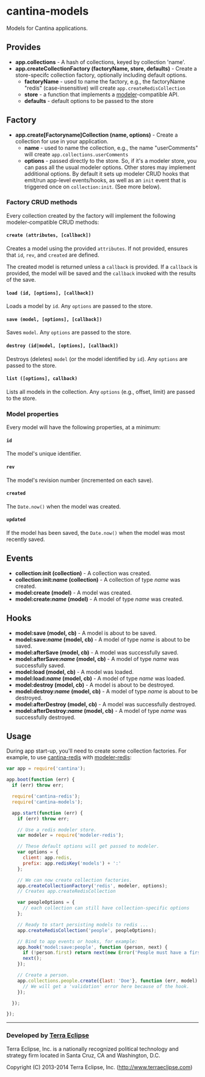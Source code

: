 cantina-models
==============

Models for Cantina applications.

Provides
--------

- **app.collections** - A hash of collections, keyed by collection 'name'.
- **app.createCollectionFactory (factoryName, store, defaults)** - Create a
store-specifc collection factory, optionally including default options.
  - **factoryName** - used to name the factory, e.g., the factoryName "redis"
(case-insensitive) will create `app.createRedisCollection`
  - **store** - a function that implements a
[modeler](https://github.com/carlos8f/modeler)-compatible API.
  - **defaults** - default options to be passed to the store

Factory
-------
- **app.create[Factoryname]Collection (name, options)** - Create a
collection for use in your application.
  - **name** - used to name the collection, e.g., the name "userComments" will
create `app.collections.userComments`
  - **options** - passed directly to the store. So, if it's a modeler store, you
can pass all the usual modeler options. Other stores may implement additional
options. By default it sets up modeler CRUD hooks that emit/run app-level
events/hooks, as well as an `init` event that is triggered once on
`collection:init`. (See more below).

### Factory CRUD methods

Every collection created by the factory will implement the following modeler-compatible CRUD methods:

#### `create (attributes, [callback])`

Creates a model using the provided `attributes`. If not provided, ensures that
`id`, `rev`, and `created` are defined.

The created model is returned unless a `callback` is provided. If a `callback` is
provided, the model will be saved and the `callback` invoked with the results of
the save.

#### `load (id, [options], [callback])`

Loads a model by `id`. Any `options` are passed to the store.

#### `save (model, [options], [callback])`

Saves `model`. Any `options` are passed to the store.

#### `destroy (id|model, [options], [callback])`

Destroys (deletes) `model` (or the model identified by `id`). Any `options` are
passed to the store.

#### `list ([options], callback)`

Lists all models in the collection. Any `options` (e.g., offset, limit) are
passed to the store.

### Model properties

Every model will have the following properties, at a minimum:

#### `id`

The model's unique identifier.

#### `rev`

The model's revision number (incremented on each save).

#### `created`

The `Date.now()` when the model was created.

#### `updated`

If the model has been saved, the `Date.now()` when the model was most recently
saved.

Events
------

- **collection:init (collection)** - A collection was created.
- **collection:init:_name_ (collection)** - A collection of type _name_ was created.
- **model:create (model)** - A model was created.
- **model:create:_name_ (model)** - A model of type _name_ was created.

Hooks
-----

- **model:save (model, cb)** - A model is about to be saved.
- **model:save:_name_ (model, cb)** - A model of type _name_ is about to be saved.
- **model:afterSave (model, cb)** - A model was successfully saved.
- **model:afterSave:_name_ (model, cb)** - A model of type _name_ was successfully saved.
- **model:load (model, cb)** - A model was loaded.
- **model:load:_name_ (model, cb)** - A model of type _name_ was loaded.
- **model:destroy (model, cb)** - A model is about to be destroyed.
- **model:destroy:_name_ (model, cb)** - A model of type _name_ is about to be destroyed.
- **model:afterDestroy (model, cb)** - A model was successfully destroyed.
- **model:afterDestroy:_name_ (model, cb)** - A model of type _name_ was successfully destroyed.

Usage
-----

During app start-up, you'll need to create some collection factories. For
example, to use [cantina-redis](https://github.com/cantina/cantina-redis) with
[modeler-redis](https://github.com/carlos8f/modeler-redis):

```js
var app = require('cantina');

app.boot(function (err) {
  if (err) throw err;

  require('cantina-redis');
  require('cantina-models');

  app.start(function (err) {
    if (err) throw err;

    // Use a redis modeler store.
    var modeler = require('modeler-redis');

    // These default options will get passed to modeler.
    var options = {
      client: app.redis,
      prefix: app.redisKey('models') + ':'
    };

    // We can now create collection factories.
    app.createCollectionFactory('redis', modeler, options);
    // Creates app.createRedisCollection

    var peopleOptions = {
      // each collection can still have collection-specific options
    };

    // Ready to start persisting models to redis ...
    app.createRedisCollection('people', peopleOptions);

    // Bind to app events or hooks, for example:
    app.hook('model:save:people', function (person, next) {
      if (!person.first) return next(new Error('People must have a first name'));
      next();
    });

    // Create a person.
    app.collections.people.create({last: 'Doe'}, function (err, model) {
      // We will get a 'validation' error here because of the hook.
    });

  });

});
```

- - -

### Developed by [Terra Eclipse](http://www.terraeclipse.com)
Terra Eclipse, Inc. is a nationally recognized political technology and
strategy firm located in Santa Cruz, CA and Washington, D.C.

Copyright (C) 2013-2014 Terra Eclipse, Inc. (http://www.terraeclipse.com)

